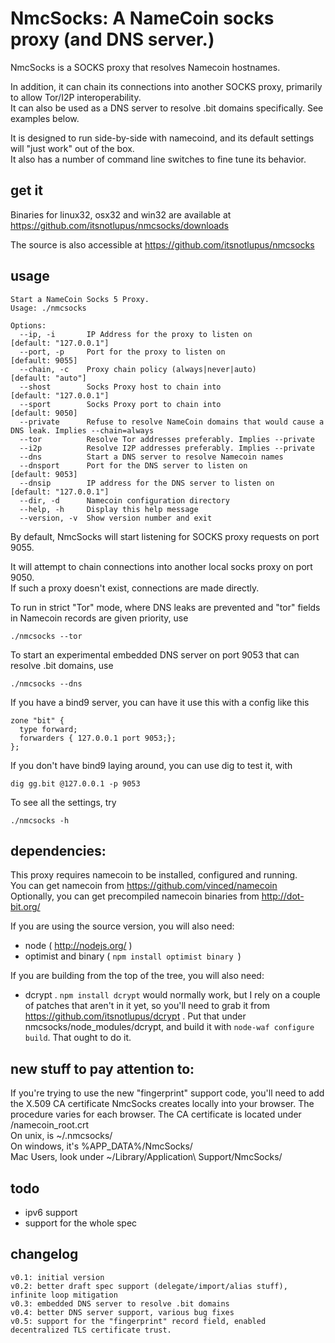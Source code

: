 
# NmcSocks: A NameCoin socks proxy (and DNS server.)

NmcSocks is a SOCKS proxy that resolves Namecoin hostnames.

In addition, it can chain its connections into another SOCKS proxy, primarily to allow Tor/I2P interoperability.  
It can also be used as a DNS server to resolve .bit domains specifically. See examples below.

It is designed to run side-by-side with namecoind, and its default settings will "just work" out of the box.  
It also has a number of command line switches to fine tune its behavior.

## get it

Binaries for linux32, osx32 and win32 are available at
https://github.com/itsnotlupus/nmcsocks/downloads

The source is also accessible at
https://github.com/itsnotlupus/nmcsocks

## usage

    Start a NameCoin Socks 5 Proxy.
    Usage: ./nmcsocks 
    
    Options:
      --ip, -i       IP Address for the proxy to listen on                                                   [default: "127.0.0.1"]
      --port, -p     Port for the proxy to listen on                                                         [default: 9055]
      --chain, -c    Proxy chain policy (always|never|auto)                                                  [default: "auto"]
      --shost        Socks Proxy host to chain into                                                          [default: "127.0.0.1"]
      --sport        Socks Proxy port to chain into                                                          [default: 9050]
      --private      Refuse to resolve NameCoin domains that would cause a DNS leak. Implies --chain=always
      --tor          Resolve Tor addresses preferably. Implies --private
      --i2p          Resolve I2P addresses preferably. Implies --private
      --dns          Start a DNS server to resolve Namecoin names
      --dnsport      Port for the DNS server to listen on                                                    [default: 9053]
      --dnsip        IP address for the DNS server to listen on                                              [default: "127.0.0.1"]
      --dir, -d      Namecoin configuration directory
      --help, -h     Display this help message
      --version, -v  Show version number and exit

By default, NmcSocks will start listening for SOCKS proxy requests on port 9055.

It will attempt to chain connections into another local socks proxy on port 9050.  
If such a proxy doesn't exist, connections are made directly.

To run in strict "Tor" mode, where DNS leaks are prevented and "tor" fields in Namecoin records are given priority, use

    ./nmcsocks --tor

To start an experimental embedded DNS server on port 9053 that can resolve .bit domains, use

    ./nmcsocks --dns

If you have a bind9 server, you can have it use this with a config like this

    zone "bit" { 
      type forward; 
      forwarders { 127.0.0.1 port 9053;};
    };

If you don't have bind9 laying around, you can use dig to test it, with

    dig gg.bit @127.0.0.1 -p 9053

To see all the settings, try

    ./nmcsocks -h

## dependencies:

This proxy requires namecoin to be installed, configured and running.  
You can get namecoin from https://github.com/vinced/namecoin  
Optionally, you can get precompiled namecoin binaries from http://dot-bit.org/

If you are using the source version, you will also need:  

- node ( http://nodejs.org/ )  
- optimist and binary ( `npm install optimist binary `)

If you are building from the top of the tree, you will also need:

- dcrypt . `npm install dcrypt` would normally work, but I rely on 
 a couple of patches that aren't in it yet, so you'll need to grab it from
 https://github.com/itsnotlupus/dcrypt . Put that under nmcsocks/node_modules/dcrypt,
 and build it with `node-waf configure build`. That ought to do it.

## new stuff to pay attention to:

If you're trying to use the new "fingerprint" support code, you'll need to add the
X.509 CA certificate NmcSocks creates locally into your browser. The procedure varies
for each browser. The CA certificate is located under <NmcSocksDataDir>/namecoin_root.crt  
On unix, <NmcSocksDataDir> is ~/.nmcsocks/  
On windows, it's %APP_DATA%/NmcSocks/  
Mac Users, look under ~/Library/Application\ Support/NmcSocks/

## todo

- ipv6 support
- support for the whole spec

## changelog

    v0.1: initial version
    v0.2: better draft spec support (delegate/import/alias stuff), infinite loop mitigation
    v0.3: embedded DNS server to resolve .bit domains
    v0.4: better DNS server support, various bug fixes
    v0.5: support for the "fingerprint" record field, enabled decentralized TLS certificate trust.
